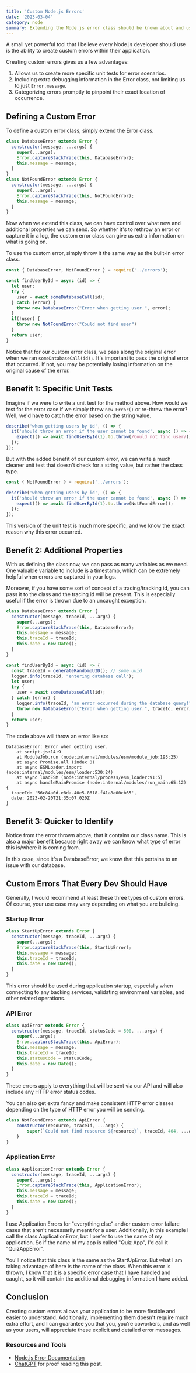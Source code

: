 ```yaml
---
title: 'Custom Node.js Errors'
date: '2023-03-04'
category: node
summary: Extending the Node.js error class should be known about and used 
---
```


A small yet powerful tool that I believe every Node.js developer should use is the ability to create custom errors within their application.

Creating custom errors gives us a few advantages:
1. Allows us to create more specific unit tests for error scenarios.
2. Including extra debugging information in the Error class, not limiting us to just `Error.message`.
3. Categorizing errors promptly to pinpoint their exact location of occurrence.

## Defining a Custom Error

To define a custom error class, simply extend the Error class.

```js
class DatabaseError extends Error {
  constructor(message, ...args) {
    super(...args);
    Error.captureStackTrace(this, DatabaseError);
    this.message = message;
  }
}
class NotFoundError extends Error {
  constructor(message, ...args) {
    super(...args);
    Error.captureStackTrace(this, NotFoundError);
    this.message = message;
  }
}
```

Now when we extend this class, we can have control over what new and additional properties we can send. So whether it's to rethrow an error or capture it in a log, the custom error class can give us extra information on what is going on.

To use the custom error, simply throw it the same way as the built-in error class.

```js
const { DatabaseError, NotFoundError } = require('../errors');

const findUserById = async (id) => {
  let user;
  try {
    user = await someDatabaseCall(id);
  } catch (error) {
    throw new DatabaseError("Error when getting user.", error);
  }
  if(!user) {
    throw new NotFoundError("Could not find user")
  }
  return user;
}
```
Notice that for our custom error class, we pass along the original error when we ran `someDatabaseCall(id);`. It's important to pass the original error that occurred. If not, you may be potentially losing information on the original cause of the error.

## Benefit 1: Specific Unit Tests
Imagine if we were to write a unit test for the method above. How would we test for the error case if we simply threw `new Error()` or re-threw the error? Well, we'd have to catch the error based on the string value.

```js
describe('when getting users by id', () => {
  it('should throw an error if the user cannot be found', async () => {
    expect(() => await findUserById(1).to.throw(/Could not find user/))
  });
});
```

But with the added benefit of our custom error, we can write a much cleaner unit test that doesn't check for a string value, but rather the class type.

```js
const { NotFoundError } = require('../errors');

describe('when getting users by id', () => {
  it('should throw an error if the user cannot be found', async () => {
    expect(() => await findUserById(1).to.throw(NotFoundError));
  });
});

```
This version of the unit test is much more specific, and we know the exact reason why this error occurred.

## Benefit 2: Additional Properties

With us defining the class now, we can pass as many variables as we need. One valuable variable to include is a timestamp, which can be extremely helpful when errors are captured in your logs.

Moreover, if you have some sort of concept of a tracing/tracking id, you can pass it to the class and the tracing id will be present. This is especially useful if the error is thrown due to an uncaught exception.

```js
class DatabaseError extends Error {
  constructor(message, traceId, ...args) {
    super(...args);
    Error.captureStackTrace(this, DatabaseError);
    this.message = message;
    this.traceId = traceId;
    this.date = new Date();
  }
}

const findUserById = async (id) => {
  const traceId = generateRandomUUID(); // some uuid
  logger.info(traceId, "entering database call");
  let user;
  try {
    user = await someDatabaseCall(id);
  } catch (error) {
    logger.info(traceId, "an error occurred during the database query!");
    throw new DatabaseError("Error when getting user.", traceId, error);
  }
  return user;
}
```

The code above will throw an error like so:

```text
DatabaseError: Error when getting user.
    at script.js:14:9
    at ModuleJob.run (node:internal/modules/esm/module_job:193:25)
    at async Promise.all (index 0)
    at async ESMLoader.import (node:internal/modules/esm/loader:530:24)
    at async loadESM (node:internal/process/esm_loader:91:5)
    at async handleMainPromise (node:internal/modules/run_main:65:12) {
  traceId: '56c84a0d-e8da-40e5-8618-f41a8a00cb65',
  date: 2023-02-20T21:35:07.020Z
}
```

## Benefit 3: Quicker to Identify

Notice from the error thrown above, that it contains our class name. This is also a major benefit because right away we can know what type of error this is/where it is coming from.

In this case, since it's a DatabaseError, we know that this pertains to an issue with our database.

## Custom Errors That Every Dev Should Have

Generally, I would recommend at least these three types of custom errors. Of course, your use case may vary depending on what you are building.

### Startup Error
```js
class StartUpError extends Error {
  constructor(message, traceId, ...args) {
    super(...args);
    Error.captureStackTrace(this, StartUpError);
    this.message = message;
    this.traceId = traceId;
    this.date = new Date();
  }
}
```
This error should be used during application startup, especially when connecting to any backing services, validating environment variables, and other related operations.

### API Error
```js
class ApiError extends Error {
  constructor(message, traceId, statusCode = 500, ...args) {
    super(...args);
    Error.captureStackTrace(this, ApiError);
    this.message = message;
    this.traceId = traceId;
    this.statusCode = statusCode;
    this.date = new Date();
  }
}
```
These errors apply to everything that will be sent via our API and will also include any HTTP error status codes.

You can also get extra fancy and make consistent HTTP error classes depending on the type of HTTP error you will be sending.

```js
class NotFoundError extends ApiError {
    constructor(resource, traceId, ...args) {
        super(`Could not find resource ${resource}`, traceId, 404, ...args);
    }
}
```
### Application Error
```js
class ApplicationError extends Error {
  constructor(message, traceId, ...args) {
    super(...args);
    Error.captureStackTrace(this, ApplicationError);
    this.message = message;
    this.traceId = traceId;
    this.date = new Date();
  }
}
```
I use Application Errors for "everything else" and/or custom error failure cases that aren't necessarily meant for a user. Additionally, in this example I call the class ApplicationError, but I prefer to use the name of my application. So if the name of my app is called "Quiz App", I'd call it "QuizAppError".

You'll notice that this class is the same as the StartUpError. But what I am taking advantage of here is the name of the class. When this error is thrown, I know that it is a specific error case that I have handled and caught, so it will contain the additional debugging information I have added.

## Conclusion

Creating custom errors allows your application to be more flexible and easier to understand. Additionally, implementing them doesn't require much extra effort, and I can guarantee you that you, you're coworkers, and as well as your users, will appreciate these explicit and detailed error messages.


### Resources and Tools

* [Node.js Error Documentation](https://nodejs.org/api/errors.html#class-error)
* [ChatGPT](https://openai.com/) for proof reading this post.